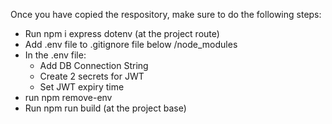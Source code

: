 Once you have copied the respository, make sure to do the following steps:

- Run npm i express dotenv (at the project route)
- Add .env file to .gitignore file below /node_modules
- In the .env file:
  - Add DB Connection String
  - Create 2 secrets for JWT
  - Set JWT expiry time
- run npm remove-env
- Run npm run build (at the project base)
